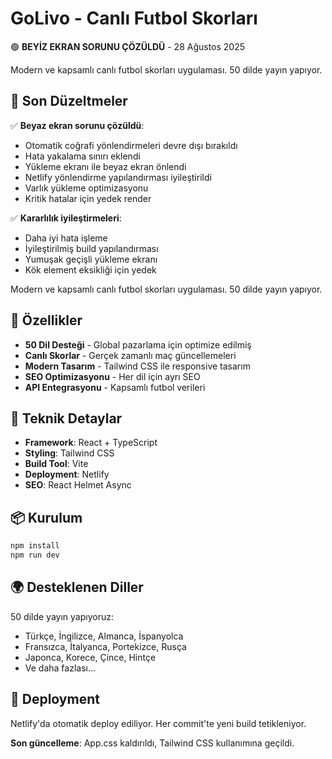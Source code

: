 # GoLivo - Canlı Futbol Skorları

🟢 **BEYİZ EKRAN SORUNU ÇÖZÜLDÜ** - 28 Ağustos 2025

Modern ve kapsamlı canlı futbol skorları uygulaması. 50 dilde yayın yapıyor.

## 🔧 Son Düzeltmeler

✅ **Beyaz ekran sorunu çözüldü**:
- Otomatik coğrafi yönlendirmeleri devre dışı bırakıldı
- Hata yakalama sınırı eklendi
- Yükleme ekranı ile beyaz ekran önlendi
- Netlify yönlendirme yapılandırması iyileştirildi
- Varlık yükleme optimizasyonu
- Kritik hatalar için yedek render

✅ **Kararlılık iyileştirmeleri**:
- Daha iyi hata işleme
- İyileştirilmiş build yapılandırması
- Yumuşak geçişli yükleme ekranı
- Kök element eksikliği için yedek

Modern ve kapsamlı canlı futbol skorları uygulaması. 50 dilde yayın yapıyor.

## 🚀 Özellikler

- **50 Dil Desteği** - Global pazarlama için optimize edilmiş
- **Canlı Skorlar** - Gerçek zamanlı maç güncellemeleri
- **Modern Tasarım** - Tailwind CSS ile responsive tasarım
- **SEO Optimizasyonu** - Her dil için ayrı SEO
- **API Entegrasyonu** - Kapsamlı futbol verileri

## 🔧 Teknik Detaylar

- **Framework**: React + TypeScript
- **Styling**: Tailwind CSS
- **Build Tool**: Vite
- **Deployment**: Netlify
- **SEO**: React Helmet Async

## 📦 Kurulum

```bash
npm install
npm run dev
```

## 🌍 Desteklenen Diller

50 dilde yayın yapıyoruz:
- Türkçe, İngilizce, Almanca, İspanyolca
- Fransızca, İtalyanca, Portekizce, Rusça
- Japonca, Korece, Çince, Hintçe
- Ve daha fazlası...

## 🚀 Deployment

Netlify'da otomatik deploy ediliyor. Her commit'te yeni build tetikleniyor.

**Son güncelleme**: App.css kaldırıldı, Tailwind CSS kullanımına geçildi.
